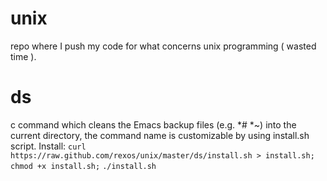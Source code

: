 unix
====

repo where I push my code for what concerns unix programming ( wasted time ).

ds
====
c command which cleans the Emacs backup files (e.g. *# *~) into the current directory, the command name is
customizable by using install.sh script.
Install:
`curl https://raw.github.com/rexos/unix/master/ds/install.sh > install.sh;`
`chmod +x install.sh;`
`./install.sh`
